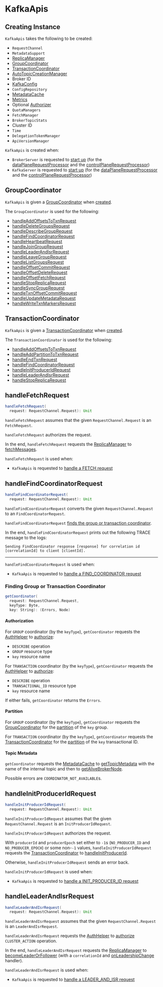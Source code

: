 # KafkaApis

## Creating Instance

`KafkaApis` takes the following to be created:

* <span id="requestChannel"> `RequestChannel`
* <span id="metadataSupport"> `MetadataSupport`
* <span id="replicaManager"> [ReplicaManager](ReplicaManager.md)
* [GroupCoordinator](#groupCoordinator)
* [TransactionCoordinator](#txnCoordinator)
* <span id="autoTopicCreationManager"> [AutoTopicCreationManager](AutoTopicCreationManager.md)
* <span id="brokerId"> Broker ID
* <span id="config"> [KafkaConfig](KafkaConfig.md)
* <span id="configRepository"> `ConfigRepository`
* <span id="metadataCache"> [MetadataCache](MetadataCache.md)
* <span id="metrics"> [Metrics](metrics/Metrics.md)
* <span id="authorizer"> Optional [Authorizer](authorization/Authorizer.md)
* <span id="quotas"> `QuotaManagers`
* <span id="fetchManager"> `FetchManager`
* <span id="brokerTopicStats"> `BrokerTopicStats`
* <span id="clusterId"> Cluster ID
* <span id="time"> `Time`
* <span id="tokenManager"> `DelegationTokenManager`
* <span id="apiVersionManager"> `ApiVersionManager`

`KafkaApis` is created when:

* `BrokerServer` is requested to [start up](raft/BrokerServer.md#startup) (for the [dataPlaneRequestProcessor](raft/BrokerServer.md#dataPlaneRequestProcessor) and the [controlPlaneRequestProcessor](raft/BrokerServer.md#controlPlaneRequestProcessor))
* `KafkaServer` is requested to [start up](broker/KafkaServer.md#startup) (for the [dataPlaneRequestProcessor](broker/KafkaServer.md#dataPlaneRequestProcessor) and the [controlPlaneRequestProcessor](broker/KafkaServer.md#controlPlaneRequestProcessor))

## <span id="groupCoordinator"> GroupCoordinator

`KafkaApis` is given a [GroupCoordinator](consumer-groups/GroupCoordinator.md) when [created](#creating-instance).

The `GroupCoordinator` is used for the following:

* [handleAddOffsetsToTxnRequest](#handleAddOffsetsToTxnRequest)
* [handleDeleteGroupsRequest](#handleDeleteGroupsRequest)
* [handleDescribeGroupRequest](#handleDescribeGroupRequest)
* [handleFindCoordinatorRequest](#handleFindCoordinatorRequest)
* [handleHeartbeatRequest](#handleHeartbeatRequest)
* [handleJoinGroupRequest](#handleJoinGroupRequest)
* [handleLeaderAndIsrRequest](#handleLeaderAndIsrRequest)
* [handleLeaveGroupRequest](#handleLeaveGroupRequest)
* [handleListGroupsRequest](#handleListGroupsRequest)
* [handleOffsetCommitRequest](#handleOffsetCommitRequest)
* [handleOffsetDeleteRequest](#handleOffsetDeleteRequest)
* [handleOffsetFetchRequest](#handleOffsetFetchRequest)
* [handleStopReplicaRequest](#handleStopReplicaRequest)
* [handleSyncGroupRequest](#handleSyncGroupRequest)
* [handleTxnOffsetCommitRequest](#handleTxnOffsetCommitRequest)
* [handleUpdateMetadataRequest](#handleUpdateMetadataRequest)
* [handleWriteTxnMarkersRequest](#handleWriteTxnMarkersRequest)

## <span id="txnCoordinator"> TransactionCoordinator

`KafkaApis` is given a [TransactionCoordinator](transactions/TransactionCoordinator.md) when [created](#creating-instance).

The `TransactionCoordinator` is used for the following:

* [handleAddOffsetsToTxnRequest](#handleAddOffsetsToTxnRequest)
* [handleAddPartitionToTxnRequest](#handleAddPartitionToTxnRequest)
* [handleEndTxnRequest](#handleEndTxnRequest)
* [handleFindCoordinatorRequest](#handleFindCoordinatorRequest)
* [handleInitProducerIdRequest](#handleInitProducerIdRequest)
* [handleLeaderAndIsrRequest](#handleLeaderAndIsrRequest)
* [handleStopReplicaRequest](#handleStopReplicaRequest)

## <span id="handleFetchRequest"> handleFetchRequest

```scala
handleFetchRequest(
  request: RequestChannel.Request): Unit
```

`handleFetchRequest` assumes that the given `RequestChannel.Request` is an `FetchRequest`.

`handleFetchRequest` authorizes the request.

In the end, `handleFetchRequest` requests the [ReplicaManager](#replicaManager) to [fetchMessages](ReplicaManager.md#fetchMessages).

`handleFetchRequest` is used when:

* `KafkaApis` is requested to [handle a FETCH request](#handle)

## <span id="handleFindCoordinatorRequest"><span id="handleFindCoordinatorRequestV4AndAbove"> handleFindCoordinatorRequest

```scala
handleFindCoordinatorRequest(
  request: RequestChannel.Request): Unit
```

`handleFindCoordinatorRequest` converts the given `RequestChannel.Request` to an `FindCoordinatorRequest`.

`handleFindCoordinatorRequest` [finds the group or transaction coordinator](#getCoordinator).

In the end, `handleFindCoordinatorRequest` prints out the following TRACE message to the logs:

```text
Sending FindCoordinator response [response] for correlation id [correlationId] to client [clientId].
```

---

`handleFindCoordinatorRequest` is used when:

* `KafkaApis` is requested to [handle a FIND_COORDINATOR request](#handle)

### <span id="getCoordinator"> Finding Group or Transaction Coordinator

```scala
getCoordinator(
  request: RequestChannel.Request,
  keyType: Byte,
  key: String): (Errors, Node)
```

#### <span id="getCoordinator-authorize"> Authorization

For `GROUP` coordinator (by the `keyType`), `getCoordinator` requests the [AuthHelper](#authHelper) to [authorize](authorization/AuthHelper.md#authorize):

* `DESCRIBE` operation
* `GROUP` resource type
* `key` resource name

For `TRANSACTION` coordinator (by the `keyType`), `getCoordinator` requests the [AuthHelper](#authHelper) to [authorize](authorization/AuthHelper.md#authorize):

* `DESCRIBE` operation
* `TRANSACTIONAL_ID` resource type
* `key` resource name

If either fails, `getCoordinator` returns the `Errors`.

#### <span id="getCoordinator-partition"> Partition

For `GROUP` coordinator (by the `keyType`), `getCoordinator` requests the [GroupCoordinator](#groupCoordinator) for the [partition](consumer-groups/GroupCoordinator.md#partitionFor) of the `key` group.

For `TRANSACTION` coordinator (by the `keyType`), `getCoordinator` requests the [TransactionCoordinator](#txnCoordinator) for the [partition](transactions/TransactionCoordinator.md#partitionFor) of the `key` transactional ID.

#### <span id="getCoordinator-topicMetadata"> Topic Metadata

`getCoordinator` requests the [MetadataCache](#metadataCache) to [getTopicMetadata](MetadataCache.md#getTopicMetadata) with the name of the internal topic and then to [getAliveBrokerNode](MetadataCache.md#getAliveBrokerNode).

Possible errors are `COORDINATOR_NOT_AVAILABLE`s.

## <span id="handleInitProducerIdRequest"> handleInitProducerIdRequest

```scala
handleInitProducerIdRequest(
  request: RequestChannel.Request): Unit
```

`handleInitProducerIdRequest` assumes that the given `RequestChannel.Request` is an `InitProducerIdRequest`.

`handleInitProducerIdRequest` authorizes the request.

With `producerId` and `producerEpoch` set either to `-1`s (`NO_PRODUCER_ID` and `NO_PRODUCER_EPOCH`) or some non-`-1` values, `handleInitProducerIdRequest` requests the [TransactionCoordinator](#txnCoordinator) to [handleInitProducerId](transactions/TransactionCoordinator.md#handleInitProducerId).

Otherwise, `handleInitProducerIdRequest` sends an error back.

`handleInitProducerIdRequest` is used when:

* `KafkaApis` is requested to [handle a INIT_PRODUCER_ID request](#handle)

## <span id="handleLeaderAndIsrRequest"> handleLeaderAndIsrRequest

```scala
handleLeaderAndIsrRequest(
  request: RequestChannel.Request): Unit
```

`handleLeaderAndIsrRequest` assumes that the given `RequestChannel.Request` is an `LeaderAndIsrRequest`.

`handleLeaderAndIsrRequest` requests the [AuthHelper](#authHelper) to [authorize](authorization/AuthHelper.md#authorizeClusterOperation) `CLUSTER_ACTION` operation.

In the end, `handleLeaderAndIsrRequest` requests the [ReplicaManager](#replicaManager) to [becomeLeaderOrFollower](ReplicaManager.md#becomeLeaderOrFollower) (with a `correlationId` and [onLeadershipChange](RequestHandlerHelper.md#onLeadershipChange) handler).

`handleLeaderAndIsrRequest` is used when:

* `KafkaApis` is requested to [handle a LEADER_AND_ISR request](#handle)
